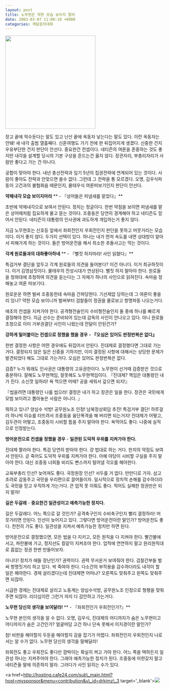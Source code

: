 ```yaml
---
layout: post
title: 노무현은 약한 모습 보이지 말라
date: 2003-03-07 11:09:19 +0900
categories: 깨달음의대화
---
```

<img src="http://www.seoprise.com/jboard/data/img/binary/a1039420277.jpg" width="286" height="295" border="0" />

장고 끝에 악수둔다는 말도 있고 난산 끝에 옥동자 낳는다는 말도 있다. 이런 옥동자는 안돼!  새 내각 출범 열흘째다. 신혼여행도 가기 전에 판 뒤집어지게 생겼다. 신중한 건지 우유부단한 건지 판단이 안선다. 중요한건 컨셉이다. 네티즌의 여론을 존중하는 것도 좋지만 내각을 설계할 당시의 기본 구상을 흔드는건 옳지 않다. 장관자리, 부총리자리가 사람만 좋다고 가는 건 아니다. 

궁합이 맞아야 한다. 내년 총선전략과 임기 5년의 집권전략에 연계되어 있는 것이다. 사람이 좋아도 전략과 안맞으면 쓸수 없다. 그런데 그 전략을 통 모르겠다. 오명, 김우식파동이 고건과의 불협화음 때문인지, 물태우식 여론떠보기인지 판단이 안선다. 

**약체내각 모습 보이지마라**
** - 『상어들은 피냄새를 맡았다』** 

초반에 약체내각으로 보여서 안된다. 정치는 정글이다. 한번 약점을 보이면 피냄새를 맡은 상어떼처럼 집요하게 물고 뜯는 것이다. 조중동은 당연히 경계해야 하고 네티즌도 믿어서 안된다. 네티즌이 대통령의 인사권에 과도하게 개입하는거 좋지 않다.

지금 노무현호는 신호등 앞에서 좌회전인지 우회전인지 판단을 못하고 머뭇거리는 모습이다. 이거 좋지 않다. 두가지 선택이 있다. 하나는 내가 먼저 속도를 내면 상대방이 알아서 피해가게 하는 것이다. 둘은 방어운전을 해서 최소한 추돌사고는 막는 것이다. 

**각계 원로들과의 대화좋아하네**
** - 『뻘짓 하지마라! 사인 읽혔다』**

특검거부 결단을 앞두고 각계 원로들의 의견을 들어본다? 이건 아니다. 이거 최규하짓이다. 이거 김영삼짓이다. 물태우의 전성시대가 연상된다. 뻘짓 하지 말아야 한다. 원로들을 청와대에 초청하여 의견을 듣는다는 그 자체가 하나의 사인으로 읽혀진다. 속마음 정해놓고 여론 떠보기다. 

원로운운 하면 벌써 조중동한테 속마음 간파당한다. 기선제압 당하는데 그 여론이 좋을리 있나? 약한 모습 보이니까 벌써부터 검찰들이 정권을 물로보고 항명파동 나오는거다. 

애초의 컨셉을 지켜가야 한다. 공격형전술인지 수비형전술인지 둘 중에 하나를 빠르게 결정해야 한다. 지금 선수는 준비되어 있는데 감독의 사인이 안나오고 있다. 아니 원로들 초청으로 이미 거부권결단 사인이 나왔는데 전달이 안된건가? 

**강하게 밀어붙이는 컨셉으로 정했을 했을 경우** **- 『오심은 있어도 판정번복은 없다』** 

한번 결정한 사항은 어떤 경우에도 뒤집어서 안된다. 진대제로 결정했다면 그대로 가는거다. 결정되지 않은 일은 신중을 기하지만, 이미 결정된 사항에 대해서는 상당한 문제가 발견되었다 해도 그대로 가는거다. 오심은 있어도 판정번복은 없다. 

검증? 누가 뭐래도 인사권은 대통령의 고유권한이다. 노무현이 선거때 검증받은 것으로 충분하다. 잘해도 노무현책임, 잘못해도 노무현책임이다. 『진대제? 책임은 대통령인 내가 진다. 소신껏 일하라! 욕 먹으면 어때? 공을 세워서 갚으면 되지!』 

『씹을려면 대통령인 나를 씹으라! 결정은 내가 하고 장관은 일을 한다. 장관은 국민에게 모범 보이려고 뽑아놓은 사람은 아니다. 』 

뭐하고 있나? 양심수 석방! 공무원노조 인정! 남북정상회담 추진! 특검거부 결단! 하루걸러 하나씩 이슈를 터뜨려서 조중동을 융단폭격을 해 버리면 되는거지! 진대제가 어떻고, 김두관이 어떻고, 조중동이 시비할 틈을 주지 말아야 한다. 욕먹어도 좋다. 나중에 실적으로 인정받는다. 

**방어운전으로 컨셉을 정했을 경우** - **일관된 도덕적 우위를 지켜가야 한다.** 

진대제 짤라야 한다. 특검 당연히 받아야 한다. 걍 법대로 하는 거다. 한치의 약점도 보여서 안된다. 곧 죽어도 도덕적 우위를 지켜가야 한다. 아예 야당이 시비할 구실을 주지 말아야 한다. 대신 조중동 너희들 비리도 빤스까지 털어낼 각오를 해야한다. 

교육부총리 인선? 늦어져도 좋다. 국정원장 인선? 서두를 거 없다. 만만디로 가자. 삼고초려로 감동주고 국민을 우리편으로 끌어들이자. 일시적으로 정치적 손해를 감수하더라도 국민을 믿고 우직하게 가는거다. 큰 업적 못 이뤄도 좋다. 적어도 실패한 정권만은 되지 말자! 

**길은 두갈래** - **중요한건 일관성이고 예측가능한 정치다.**

길은 두갈래다. 어느 쪽으로 갈 것인가? 공격축구인지 수비축구인지 빨리 결정하라! 머뭇거리면 안된다. 인선이 늦어지고 있다. 그렇다면 방어운전이란 말인가? 방어운전도 좋다. 천천히 가도 좋다. 일관성을 지켜서 예측가능한 정치만 하면 된다.

방어운전으로 결정했으면, 모든 법을 다 지키고, 모든 원칙을 다 지켜야 한다. 빨간불에 서고, 파란불에 가고, 정지선도 칼같이 지켜조야 한다. 업적에 연연하지 말고 원리원칙대로 흠없는 정권 한번 만들어보자. 

아니다! 정치가 애들 장난인가? 권력이다. 권력 무서운거 보여줘야 한다. 검찰간부들 벌써 항명짓거리 하고 있다. 싹 죽여야 한다. 다소간의 부작용을 감수하더라도 내각이 할 일은 해야한다. 경제 살리겠다는데 진대제면 어떠냐? 오른쪽도 맞춰주고 왼쪽도 맞춰주면 되잖아. 

시급한 경제는 진대제로 살리고 노동계는 양심수석방, 공무원노조 인정으로 형평을 맞춰주면 되잖아. 리더십이란 그런거 까지 다 감안하고 가는거다. 

**노무현 당신의 생각을 보여달라!**
** - 『좌회전인가 우회전인가?』**

노무현 본인의 생각을 알 수 없다. 오명, 김우식, 진대제의 어디까지가 숨은 노무현이고 어디까지가 숨은 고건인가? 얼굴마담 고건 하나 단속 못해서 이지경이란 말인가? 

참! 비판을 해야할지 두둔을 해야할지 감을 잡기가 어렵다. 좌회전인지 우회전인지 나로서는 알 수가 없다. 노무현 당신의 생각을 말해달라! 

좌회전도 좋고 우회전도 좋다만 깜박이는 확실히 켜고 가야 한다. 어느 쪽을 택하든지 일관성 하나는 지켜주어야 한다. 그래야 예측가능한 정치가 된다. 조중동에 미련갖지 말고 네티즌들 말에 의존하지 말라. 그러다가 사인 읽히는 수가 있다.

<a href=http://hosting.cafe24.com/sub\_main.html?host=mysponsor&menu=contribution&u\_id=drkimz\_3 target='\_blank'><img src=http://www.seoprise.com/jboard/data/img/binary/adadaaaopy.gif border=0></a>